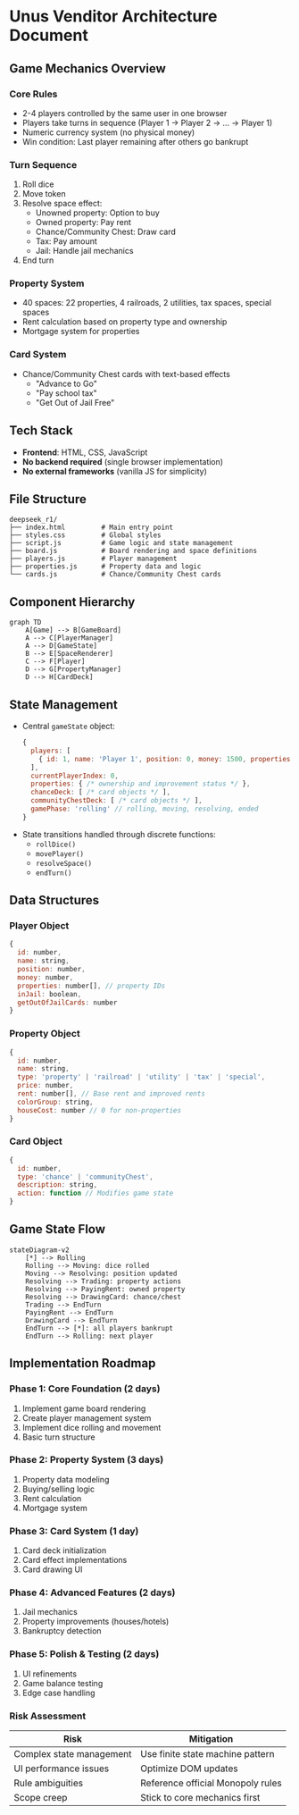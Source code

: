 # Unus Venditor Architecture Document

## Game Mechanics Overview

### Core Rules
- 2-4 players controlled by the same user in one browser
- Players take turns in sequence (Player 1 → Player 2 → ... → Player 1)
- Numeric currency system (no physical money)
- Win condition: Last player remaining after others go bankrupt

### Turn Sequence
1. Roll dice
2. Move token
3. Resolve space effect:
   - Unowned property: Option to buy
   - Owned property: Pay rent
   - Chance/Community Chest: Draw card
   - Tax: Pay amount
   - Jail: Handle jail mechanics
4. End turn

### Property System
- 40 spaces: 22 properties, 4 railroads, 2 utilities, tax spaces, special spaces
- Rent calculation based on property type and ownership
- Mortgage system for properties

### Card System
- Chance/Community Chest cards with text-based effects
  - "Advance to Go"
  - "Pay school tax"
  - "Get Out of Jail Free"

## Tech Stack
- **Frontend**: HTML, CSS, JavaScript
- **No backend required** (single browser implementation)
- **No external frameworks** (vanilla JS for simplicity)

## File Structure
```
deepseek_r1/
├── index.html         # Main entry point
├── styles.css         # Global styles
├── script.js          # Game logic and state management
├── board.js           # Board rendering and space definitions
├── players.js         # Player management
├── properties.js      # Property data and logic
└── cards.js           # Chance/Community Chest cards
```

## Component Hierarchy

```mermaid
graph TD
    A[Game] --> B[GameBoard]
    A --> C[PlayerManager]
    A --> D[GameState]
    B --> E[SpaceRenderer]
    C --> F[Player]
    D --> G[PropertyManager]
    D --> H[CardDeck]
```

## State Management
- Central `gameState` object:
  ```javascript
  {
    players: [
      { id: 1, name: 'Player 1', position: 0, money: 1500, properties: [] }
    ],
    currentPlayerIndex: 0,
    properties: { /* ownership and improvement status */ },
    chanceDeck: [ /* card objects */ ],
    communityChestDeck: [ /* card objects */ ],
    gamePhase: 'rolling' // rolling, moving, resolving, ended
  }
  ```
- State transitions handled through discrete functions:
  - `rollDice()`
  - `movePlayer()`
  - `resolveSpace()`
  - `endTurn()`

## Data Structures
### Player Object
```javascript
{
  id: number,
  name: string,
  position: number,
  money: number,
  properties: number[], // property IDs
  inJail: boolean,
  getOutOfJailCards: number
}
```

### Property Object
```javascript
{
  id: number,
  name: string,
  type: 'property' | 'railroad' | 'utility' | 'tax' | 'special',
  price: number,
  rent: number[], // Base rent and improved rents
  colorGroup: string,
  houseCost: number // 0 for non-properties
}
```

### Card Object
```javascript
{
  id: number,
  type: 'chance' | 'communityChest',
  description: string,
  action: function // Modifies game state
}
```

## Game State Flow

```mermaid
stateDiagram-v2
    [*] --> Rolling
    Rolling --> Moving: dice rolled
    Moving --> Resolving: position updated
    Resolving --> Trading: property actions
    Resolving --> PayingRent: owned property
    Resolving --> DrawingCard: chance/chest
    Trading --> EndTurn
    PayingRent --> EndTurn
    DrawingCard --> EndTurn
    EndTurn --> [*]: all players bankrupt
    EndTurn --> Rolling: next player
```

## Implementation Roadmap

### Phase 1: Core Foundation (2 days)
1. Implement game board rendering
2. Create player management system
3. Implement dice rolling and movement
4. Basic turn structure

### Phase 2: Property System (3 days)
1. Property data modeling
2. Buying/selling logic
3. Rent calculation
4. Mortgage system

### Phase 3: Card System (1 day)
1. Card deck initialization
2. Card effect implementations
3. Card drawing UI

### Phase 4: Advanced Features (2 days)
1. Jail mechanics
2. Property improvements (houses/hotels)
3. Bankruptcy detection

### Phase 5: Polish & Testing (2 days)
1. UI refinements
2. Game balance testing
3. Edge case handling

### Risk Assessment
| Risk | Mitigation |
|------|------------|
| Complex state management | Use finite state machine pattern |
| UI performance issues | Optimize DOM updates |
| Rule ambiguities | Reference official Monopoly rules |
| Scope creep | Stick to core mechanics first |
